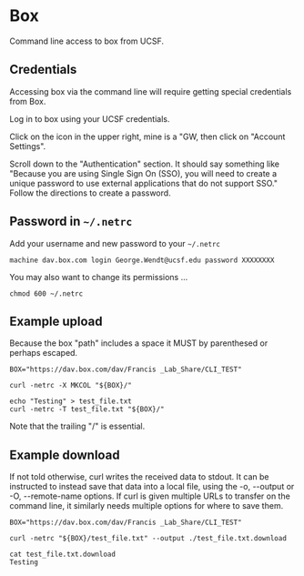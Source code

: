 
#	Box

Command line access to box from UCSF.


##	Credentials

Accessing box via the command line will require getting special credentials from Box.

Log in to box using your UCSF credentials.

Click on the icon in the upper right, mine is a "GW, then click on "Account Settings".

Scroll down to the "Authentication" section. It should say something like "Because you are using Single Sign On (SSO), you will need to create a unique password to use external applications that do not support SSO." Follow the directions to create a password.


##	Password in `~/.netrc`

Add your username and new password to your `~/.netrc`

```
machine dav.box.com login George.Wendt@ucsf.edu password XXXXXXXX
```

You may also want to change its permissions ...
```
chmod 600 ~/.netrc
```



##	Example upload

Because the box "path" includes a space it MUST by parenthesed or perhaps escaped.

```
BOX="https://dav.box.com/dav/Francis _Lab_Share/CLI_TEST"

curl -netrc -X MKCOL "${BOX}/"

echo "Testing" > test_file.txt
curl -netrc -T test_file.txt "${BOX}/"
```

Note that the trailing "/" is essential.




##	Example download


If not told otherwise, curl writes the received data to stdout. It can be instructed to instead save
that  data  into a local file, using the -o, --output or -O, --remote-name options. If curl is given
multiple URLs to transfer on the command line, it similarly needs multiple options for where to save
them.


```
BOX="https://dav.box.com/dav/Francis _Lab_Share/CLI_TEST"

curl -netrc "${BOX}/test_file.txt" --output ./test_file.txt.download

cat test_file.txt.download 
Testing
```


